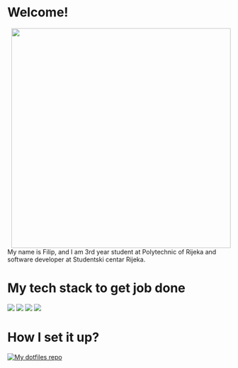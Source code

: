 # Welcome!
<p>
  <table="right">
  <tr>
      <td><img width="495px" align="right" src="https://github-readme-stats.vercel.app/api/top-langs/?username=fivanusec&hide=html, php&layout=default&count_private=true&hide_border=true&border_radius=0&theme=dark&icon_color=5194f0&bg_color=0d1117" />
<!--       <img width="485px" align="right" src="https://github-readme-stats.vercel.app/api?username=fivanusec&hide_border=true&border_radius=0&count_private=true&layout=default&hide_title=false&show_icons=true&theme=dark&icon_color=5194f0&bg_color=0d1117" /> -->
      </td>
  </tr>
</table>
</p>

My name is Filip, and I am 3rd year student at Polytechnic of Rijeka and software developer at Studentski centar Rijeka.

# My tech stack to get job done

![](https://img.shields.io/badge/OS-Linux-informational?style=for-the-badge&logo=linux&logoColor=white&color=blue)
![](https://img.shields.io/badge/Shell-fish-blue?style=for-the-badge&logo=gnu-bash&logoColor=white&color=blue)
![](https://img.shields.io/badge/Editor-neovim-blue?style=for-the-badge&logo=neovim&logoColor=white&color=blue)
![](https://img.shields.io/badge/Terminal--Emulator-alacritty-blue?style=for-the-badge&logo=alacritty&logoColor=white&color=blue)

# How I set it up?

[![My dotfiles repo](https://github-readme-stats.vercel.app/api/pin/?username=fivanusec&repo=My-dotfiles&theme=dark&bg_color=0d1117&show_icons=true)](https://github.com/fivanusec/My-dotfiles)
